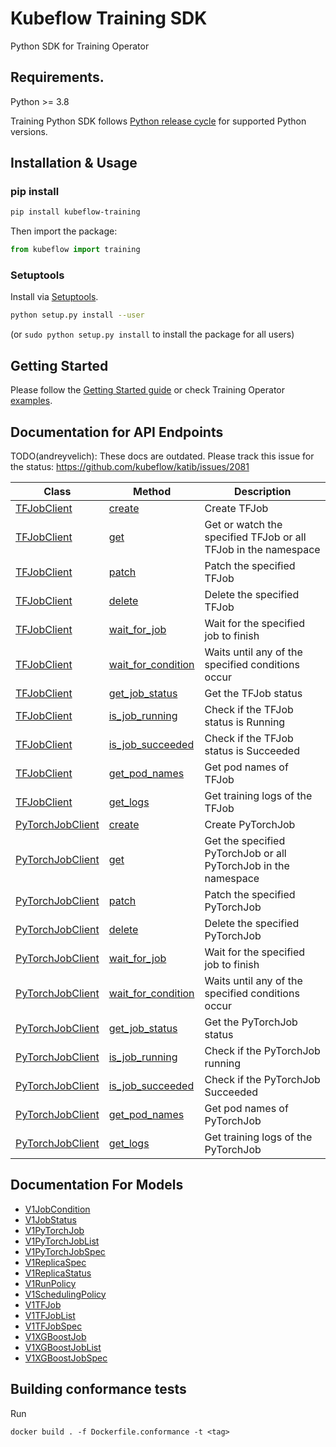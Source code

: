 # Kubeflow Training SDK

Python SDK for Training Operator

## Requirements.

Python >= 3.8

Training Python SDK follows [Python release cycle](https://devguide.python.org/versions/#python-release-cycle)
for supported Python versions.

## Installation & Usage

### pip install

```sh
pip install kubeflow-training
```

Then import the package:

```python
from kubeflow import training
```

### Setuptools

Install via [Setuptools](http://pypi.python.org/pypi/setuptools).

```sh
python setup.py install --user
```

(or `sudo python setup.py install` to install the package for all users)

## Getting Started

Please follow the [Getting Started guide](https://www.kubeflow.org/docs/components/training/overview/#getting-started)
or check Training Operator [examples](../../examples).

## Documentation for API Endpoints

TODO(andreyvelich): These docs are outdated. Please track this issue for the status:
https://github.com/kubeflow/katib/issues/2081

Class | Method | Description
------------ | -------------  | -------------
[TFJobClient](docs/TFJobClient.md) | [create](docs/TFJobClient.md#create) | Create TFJob|
[TFJobClient](docs/TFJobClient.md) | [get](docs/TFJobClient.md#get)    | Get or watch the specified TFJob or all TFJob in the namespace |
[TFJobClient](docs/TFJobClient.md) | [patch](docs/TFJobClient.md#patch)  | Patch the specified TFJob|
[TFJobClient](docs/TFJobClient.md) | [delete](docs/TFJobClient.md#delete) | Delete the specified TFJob |
[TFJobClient](docs/TFJobClient.md) | [wait_for_job](docs/TFJobClient.md#wait_for_job) | Wait for the specified job to finish |
[TFJobClient](docs/TFJobClient.md) | [wait_for_condition](docs/TFJobClient.md#wait_for_condition) | Waits until any of the specified conditions occur |
[TFJobClient](docs/TFJobClient.md) | [get_job_status](docs/TFJobClient.md#get_job_status) | Get the TFJob status|
[TFJobClient](docs/TFJobClient.md) | [is_job_running](docs/TFJobClient.md#is_job_running) | Check if the TFJob status is Running |
[TFJobClient](docs/TFJobClient.md) | [is_job_succeeded](docs/TFJobClient.md#is_job_succeeded) | Check if the TFJob status is Succeeded |
[TFJobClient](docs/TFJobClient.md) | [get_pod_names](docs/TFJobClient.md#get_pod_names) | Get pod names of TFJob |
[TFJobClient](docs/TFJobClient.md) | [get_logs](docs/TFJobClient.md#get_logs) | Get training logs of the TFJob |
[PyTorchJobClient](docs/PyTorchJobClient.md) | [create](docs/PyTorchJobClient.md#create) | Create PyTorchJob|
[PyTorchJobClient](docs/PyTorchJobClient.md) | [get](docs/PyTorchJobClient.md#get)    | Get the specified PyTorchJob or all PyTorchJob in the namespace |
[PyTorchJobClient](docs/PyTorchJobClient.md) | [patch](docs/PyTorchJobClient.md#patch)  | Patch the specified PyTorchJob|
[PyTorchJobClient](docs/PyTorchJobClient.md) | [delete](docs/PyTorchJobClient.md#delete) | Delete the specified PyTorchJob |
[PyTorchJobClient](docs/PyTorchJobClient.md)  | [wait_for_job](docs/PyTorchJobClient.md#wait_for_job) | Wait for the specified job to finish |
[PyTorchJobClient](docs/PyTorchJobClient.md)  | [wait_for_condition](docs/PyTorchJobClient.md#wait_for_condition) | Waits until any of the specified conditions occur |
[PyTorchJobClient](docs/PyTorchJobClient.md)  | [get_job_status](docs/PyTorchJobClient.md#get_job_status) | Get the PyTorchJob status|
[PyTorchJobClient](docs/PyTorchJobClient.md)  | [is_job_running](docs/PyTorchJobClient.md#is_job_running) | Check if the PyTorchJob running |
[PyTorchJobClient](docs/PyTorchJobClient.md)  | [is_job_succeeded](docs/PyTorchJobClient.md#is_job_succeeded) | Check if the PyTorchJob Succeeded |
[PyTorchJobClient](docs/PyTorchJobClient.md) | [get_pod_names](docs/PyTorchJobClient.md#get_pod_names) | Get pod names of PyTorchJob |
[PyTorchJobClient](docs/PyTorchJobClient.md)| [get_logs](docs/PyTorchJobClient.md#get_logs) | Get training logs of the PyTorchJob |

## Documentation For Models

- [V1JobCondition](docs/V1JobCondition.md)
- [V1JobStatus](docs/V1JobStatus.md)
- [V1PyTorchJob](docs/KubeflowOrgV1PyTorchJob.md)
- [V1PyTorchJobList](docs/KubeflowOrgV1PyTorchJobList.md)
- [V1PyTorchJobSpec](docs/KubeflowOrgV1PyTorchJobSpec.md)
- [V1ReplicaSpec](docs/V1ReplicaSpec.md)
- [V1ReplicaStatus](docs/V1ReplicaStatus.md)
- [V1RunPolicy](docs/V1RunPolicy.md)
- [V1SchedulingPolicy](docs/V1SchedulingPolicy.md)
- [V1TFJob](docs/KubeflowOrgV1TFJob.md)
- [V1TFJobList](docs/KubeflowOrgV1TFJobList.md)
- [V1TFJobSpec](docs/KubeflowOrgV1TFJobSpec.md)
- [V1XGBoostJob](docs/KubeflowOrgV1XGBoostJob.md)
- [V1XGBoostJobList](docs/KubeflowOrgV1XGBoostJobList.md)
- [V1XGBoostJobSpec](docs/KubeflowOrgV1XGBoostJobSpec.md)

## Building conformance tests

Run

```
docker build . -f Dockerfile.conformance -t <tag>
```
